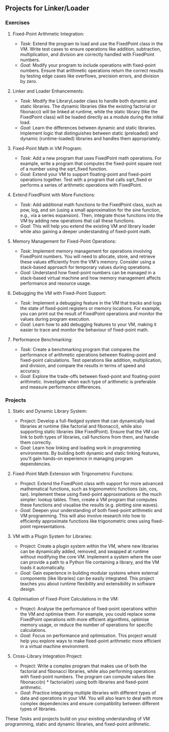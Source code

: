 
## Projects for Linker/Loader

### Exercises

1. Fixed-Point Arithmetic Integration:
    - *Task*: Extend the program to load and use the FixedPoint class in the VM. Write test cases
      to ensure operations like addition, subtraction, multiplication, and division are correctly
      handled with FixedPoint numbers.
	- *Goal*: Modify your program to include operations with fixed-point numbers. Ensure that arithmetic
      operations return the correct results by testing edge cases like overflows, precision errors,
      and division by zero.

2. Linker and Loader Enhancements:
	- *Task*: Modify the LibraryLoader class to handle both dynamic and static libraries. The dynamic
      libraries (like the existing factorial or fibonacci) will be linked at runtime, while the static
      library (like the FixedPoint class) will be loaded directly as a module during the initial load.
	- *Goal*: Learn the differences between dynamic and static libraries. Implement logic that distinguishes
      between static (preloaded) and dynamic (runtime-loaded) libraries and handles them appropriately.

3. Fixed-Point Math in VM Program:
    - *Task*: Add a new program that uses FixedPoint math operations. For example, write a program that
      computes the fixed-point square root of a number using the sqrt_fixed function.
	- *Goal*: Extend your VM to support floating-point and fixed-point operations together. Test with a
      program that calls sqrt_fixed or performs a series of arithmetic operations with FixedPoint.

4. Extend FixedPoint with More Functions:
	- *Task*: Add additional math functions to the FixedPoint class, such as pow, log, and sin (using a
      small approximation for the sine function, e.g., via a series expansion). Then, integrate those
      functions into the VM by adding new operations that call these functions.
	- *Goal*: This will help you extend the existing VM and library loader while also gaining a deeper
      understanding of fixed-point math.

5.	Memory Management for Fixed-Point Operations:
	- *Task*: Implement memory management for operations involving FixedPoint numbers. You will need to
      allocate, store, and retrieve these values efficiently from the VM's memory. Consider using a
      stack-based approach for temporary values during operations.
	- *Goal*: Understand how fixed-point numbers can be managed in a stack-based virtual machine and how
      memory management affects performance and resource usage.

6.	Debugging the VM with Fixed-Point Support:
	- *Task*: Implement a debugging feature in the VM that tracks and logs the state of fixed-point
      registers or memory locations. For example, you can print out the result of FixedPoint operations
      and monitor the values during program execution.
	- *Goal*: Learn how to add debugging features to your VM, making it easier to trace and monitor the
      behaviour of fixed-point math.

7.	Performance Benchmarking:
	- *Task*: Create a benchmarking program that compares the performance of arithmetic operations between
      floating-point and fixed-point calculations. Test operations like addition, multiplication, and
      division, and compare the results in terms of speed and accuracy.
	- *Goal*: Explore the trade-offs between fixed-point and floating-point arithmetic. Investigate when
      each type of arithmetic is preferable and measure performance differences.


### Projects

1.	Static and Dynamic Library System:
	- Project: Develop a full-fledged system that can dynamically load libraries at runtime (like factorial
      and fibonacci), while also supporting static libraries (like FixedPoint). Ensure that the VM can link
      to both types of libraries, call functions from them, and handle them correctly.
	- *Goal*: Learn how linking and loading work in programming environments. By building both dynamic and
      static linking features, you'll gain hands-on experience in managing program dependencies.

2.	Fixed-Point Math Extension with Trigonometric Functions:
	- Project: Extend the FixedPoint class with support for more advanced mathematical functions, such as
      trigonometric functions (sin, cos, tan). Implement these using fixed-point approximations or the much simpler:
      lookup tables. Then, create a VM program that computes these functions and visualise the results
      (e.g. plotting sine waves).
	- *Goal*: Deepen your understanding of both fixed-point arithmetic and VM programming. This will also
      involve research into how to efficiently approximate functions like trigonometric ones using fixed-point
      representations.

3.	VM with a Plugin System for Libraries:
	- Project: Create a plugin system within the VM, where new libraries can be dynamically added, removed,
      and swapped at runtime without modifying the core VM. Implement a system where the user can provide a
      path to a Python file containing a library, and the VM loads it automatically.
	- *Goal*: Gain experience in building modular systems where external components (like libraries) can be
      easily integrated. This project teaches you about runtime flexibility and extensibility in software design.

4.	Optimisation of Fixed-Point Calculations in the VM:
	- Project: Analyse the performance of fixed-point operations within the VM and optimise them. For example,
      you could replace some FixedPoint operations with more efficient algorithms, optimise memory usage, or
      reduce the number of operations for specific calculations.
	- *Goal*: Focus on performance and optimisation. This project would help you explore ways to make fixed-point
      arithmetic more efficient in a virtual machine environment.

5.	Cross-Library Integration Project:
	- Project: Write a complex program that makes use of both the factorial and fibonacci libraries, while also
      performing operations with fixed-point numbers. The program can compute values like fibonacci(n) * factorial(m)
      using both libraries and fixed-point arithmetic.
	- *Goal*: Practice integrating multiple libraries with different types of data and operations in your VM.
      You will also learn to deal with more complex dependencies and ensure compatibility between different types
      of libraries.

These *Task*s and projects build on your existing understanding of VM programming, static and dynamic libraries,
and fixed-point arithmetic.

